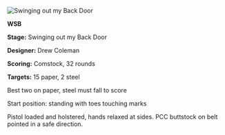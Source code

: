 ![Swinging out my Back Door](https://github.com/bagellord/USPSA-Stages/blob/master/30%2B%20rounds/Swinging%20out%20my%20Back%20Door%20-%2032%20rounds%20-%20Comstock/Swinging%20out%20my%20Back%20Door.png)

<b>WSB</b>

<b>Stage:</b> Swinging out my Back Door

<b>Designer:</b> Drew Coleman

<b>Scoring:</b> Comstock, 32 rounds

<b>Targets:</b> 15 paper, 2 steel

Best two on paper, steel must fall to score

Start position: standing with toes touching marks

Pistol loaded and holstered, hands relaxed at sides. PCC buttstock on belt pointed in a safe direction.
